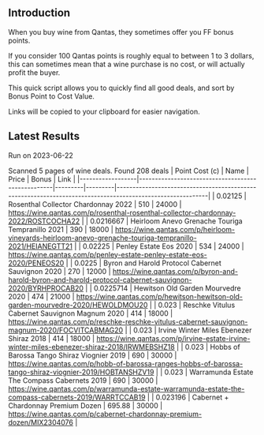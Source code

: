## Introduction

When you buy wine from Qantas, they sometimes offer you FF bonus points. 

If you consider 100 Qantas points is roughly equal to between 1 to 3 dollars, this can sometimes mean that a wine purchase is no cost, or will actually profit the buyer.

This quick script allows you to quickly find all good deals, and sort by Bonus Point to Cost Value.

Links will be copied to your clipboard for easier navigation.

## Latest Results

Run on 2023-06-22

Scanned 5 pages of wine deals.
Found 208 deals
|   Point Cost (c) | Name                                              |   Price |   Bonus | Link                                                                                                      |
|------------------|---------------------------------------------------|---------|---------|-----------------------------------------------------------------------------------------------------------|
|        0.02125   | Rosenthal Collector Chardonnay 2022               |  510    |   24000 | https://wine.qantas.com/p/rosenthal-rosenthal-collector-chardonnay-2022/ROSTCOCHA22                       |
|        0.0216667 | Heirloom Anevo Grenache Touriga Tempranillo 2021  |  390    |   18000 | https://wine.qantas.com/p/heirloom-vineyards-heirloom-anevo-grenache-touriga-tempranillo-2021/HEIANEGTT21 |
|        0.02225   | Penley Estate Eos 2020                            |  534    |   24000 | https://wine.qantas.com/p/penley-estate-penley-estate-eos-2020/PENEOS20                                   |
|        0.0225    | Byron and Harold Protocol Cabernet Sauvignon 2020 |  270    |   12000 | https://wine.qantas.com/p/byron-and-harold-byron-and-harold-protocol-cabernet-sauvignon-2020/BYRHPROCAB20 |
|        0.0225714 | Hewitson Old Garden Mourvedre 2020                |  474    |   21000 | https://wine.qantas.com/p/hewitson-hewitson-old-garden-mourvedre-2020/HEWOLDMOU20                         |
|        0.023     | Reschke Vitulus Cabernet Sauvignon Magnum 2020    |  414    |   18000 | https://wine.qantas.com/p/reschke-reschke-vitulus-cabernet-sauvignon-magnum-2020/FOCVITCABMAG20           |
|        0.023     | Irvine Winter Miles Ebenezer Shiraz 2018          |  414    |   18000 | https://wine.qantas.com/p/irvine-estate-irvine-winter-miles-ebenezer-shiraz-2018/IRWMEBSHZ18              |
|        0.023     | Hobbs of Barossa Tango Shiraz Viognier 2019       |  690    |   30000 | https://wine.qantas.com/p/hobb-of-barossa-ranges-hobbs-of-barossa-tango-shiraz-viognier-2019/HOBTANSHZV19 |
|        0.023     | Warramunda Estate The Compass Cabernets 2019      |  690    |   30000 | https://wine.qantas.com/p/warramunda-estate-warramunda-estate-the-compass-cabernets-2019/WARRTCCAB19      |
|        0.023196  | Cabernet + Chardonnay Premium Dozen               |  695.88 |   30000 | https://wine.qantas.com/p/cabernet-chardonnay-premium-dozen/MIX2304076                                    |

